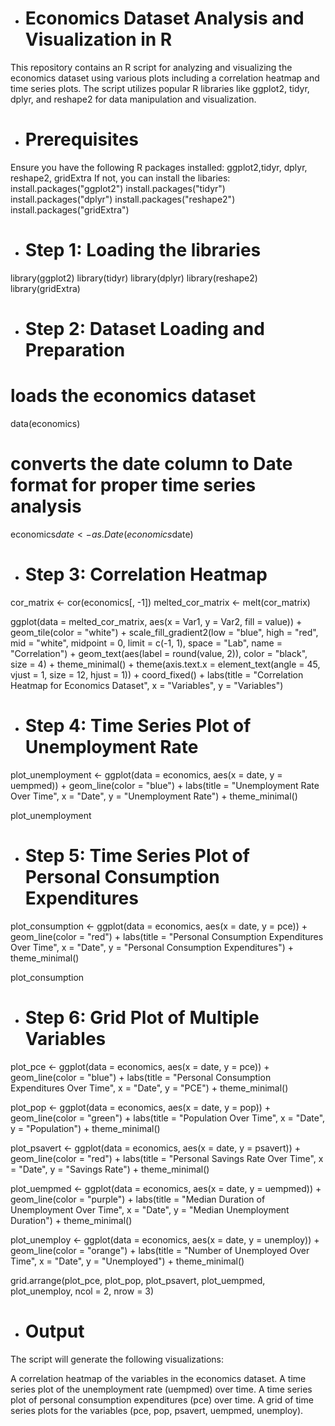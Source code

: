 - # Economics Dataset Analysis and Visualization in R
This repository contains an R script for analyzing and visualizing the economics dataset using various plots including a correlation heatmap and time series plots.
The script utilizes popular R libraries like ggplot2, tidyr, dplyr, and reshape2 for data manipulation and visualization.

- # Prerequisites
Ensure you have the following R packages installed:
ggplot2,tidyr, dplyr, reshape2, gridExtra
If not, you can install the libaries:
install.packages("ggplot2")
install.packages("tidyr")
install.packages("dplyr")
install.packages("reshape2")
install.packages("gridExtra")

- # Step 1: Loading the libraries
library(ggplot2)
library(tidyr)
library(dplyr)
library(reshape2)
library(gridExtra)

- # Step 2: Dataset Loading and Preparation
# loads the economics dataset
data(economics)
# converts the date column to Date format for proper time series analysis
economics$date <- as.Date(economics$date)

- # Step 3: Correlation Heatmap
cor_matrix <- cor(economics[, -1])
melted_cor_matrix <- melt(cor_matrix)

ggplot(data = melted_cor_matrix, aes(x = Var1, y = Var2, fill = value)) +
  geom_tile(color = "white") +
  scale_fill_gradient2(low = "blue", high = "red", mid = "white",
                       midpoint = 0, limit = c(-1, 1), space = "Lab",
                       name = "Correlation") +
  geom_text(aes(label = round(value, 2)), color = "black", size = 4) +
  theme_minimal() + 
  theme(axis.text.x = element_text(angle = 45, vjust = 1, 
                                   size = 12, hjust = 1)) +
  coord_fixed() +
  labs(title = "Correlation Heatmap for Economics Dataset",
       x = "Variables",
       y = "Variables")
       
- # Step 4: Time Series Plot of Unemployment Rate
plot_unemployment <- ggplot(data = economics, aes(x = date, y = uempmed)) +
  geom_line(color = "blue") +
  labs(title = "Unemployment Rate Over Time",
       x = "Date",
       y = "Unemployment Rate") +
  theme_minimal()

plot_unemployment

- # Step 5: Time Series Plot of Personal Consumption Expenditures
plot_consumption <- ggplot(data = economics, aes(x = date, y = pce)) +
  geom_line(color = "red") +
  labs(title = "Personal Consumption Expenditures Over Time",
       x = "Date",
       y = "Personal Consumption Expenditures") +
  theme_minimal()

plot_consumption

- # Step 6: Grid Plot of Multiple Variables
plot_pce <- ggplot(data = economics, aes(x = date, y = pce)) +
  geom_line(color = "blue") +
  labs(title = "Personal Consumption Expenditures Over Time", x = "Date", y = "PCE") +
  theme_minimal()

plot_pop <- ggplot(data = economics, aes(x = date, y = pop)) +
  geom_line(color = "green") +
  labs(title = "Population Over Time", x = "Date", y = "Population") +
  theme_minimal()

plot_psavert <- ggplot(data = economics, aes(x = date, y = psavert)) +
  geom_line(color = "red") +
  labs(title = "Personal Savings Rate Over Time", x = "Date", y = "Savings Rate") +
  theme_minimal()

plot_uempmed <- ggplot(data = economics, aes(x = date, y = uempmed)) +
  geom_line(color = "purple") +
  labs(title = "Median Duration of Unemployment Over Time", x = "Date", y = "Median Unemployment Duration") +
  theme_minimal()

plot_unemploy <- ggplot(data = economics, aes(x = date, y = unemploy)) +
  geom_line(color = "orange") +
  labs(title = "Number of Unemployed Over Time", x = "Date", y = "Unemployed") +
  theme_minimal()

grid.arrange(plot_pce, plot_pop, plot_psavert, plot_uempmed, plot_unemploy, ncol = 2, nrow = 3)

- # Output
The script will generate the following visualizations:

A correlation heatmap of the variables in the economics dataset.
A time series plot of the unemployment rate (uempmed) over time.
A time series plot of personal consumption expenditures (pce) over time.
A grid of time series plots for the variables (pce, pop, psavert, uempmed, unemploy).





